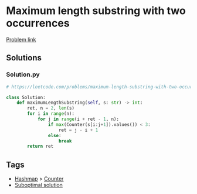 # Maximum length substring with two occurrences

[Problem link](https://leetcode.com/problems/maximum-length-substring-with-two-occurrences/)

## Solutions


### Solution.py
```py
# https://leetcode.com/problems/maximum-length-substring-with-two-occurrences/

class Solution:
    def maximumLengthSubstring(self, s: str) -> int:
        ret, n = 2, len(s)
        for i in range(n):
            for j in range(i + ret - 1, n):
                if max(Counter(s[i:j+1]).values()) < 3:
                    ret = j - i + 1
                else:
                    break
        return ret
```
## Tags

* [Hashmap](/README.md#Hashmap) > [Counter](/README.md#Hashmap-Counter)
* [Suboptimal solution](/README.md#Suboptimal_solution)
